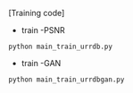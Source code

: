[Training code]

- train -PSNR
```
python main_train_urrdb.py
```

- train -GAN 
```
python main_train_urrdbgan.py
```